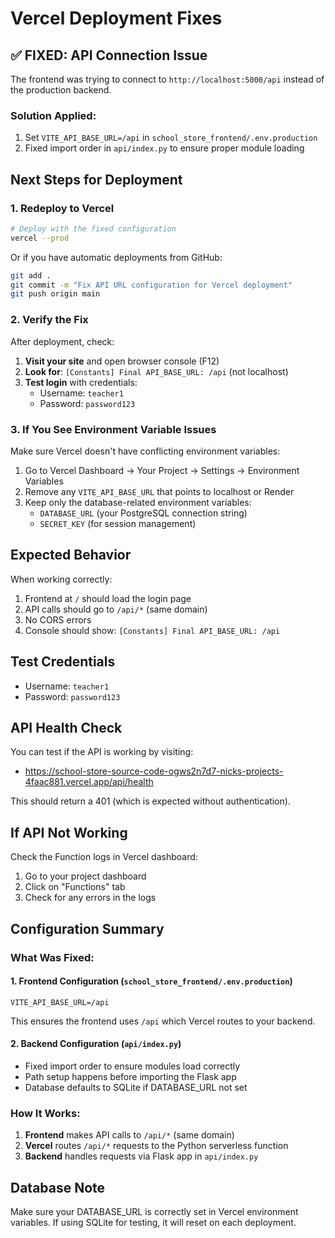 # Vercel Deployment Fixes

## ✅ FIXED: API Connection Issue
The frontend was trying to connect to `http://localhost:5000/api` instead of the production backend.

### Solution Applied:
1. Set `VITE_API_BASE_URL=/api` in `school_store_frontend/.env.production`
2. Fixed import order in `api/index.py` to ensure proper module loading

## Next Steps for Deployment

### 1. Redeploy to Vercel
```bash
# Deploy with the fixed configuration
vercel --prod
```

Or if you have automatic deployments from GitHub:
```bash
git add .
git commit -m "Fix API URL configuration for Vercel deployment"
git push origin main
```

### 2. Verify the Fix
After deployment, check:
1. **Visit your site** and open browser console (F12)
2. **Look for**: `[Constants] Final API_BASE_URL: /api` (not localhost)
3. **Test login** with credentials:
   - Username: `teacher1`
   - Password: `password123`

### 3. If You See Environment Variable Issues
Make sure Vercel doesn't have conflicting environment variables:
1. Go to Vercel Dashboard → Your Project → Settings → Environment Variables
2. Remove any `VITE_API_BASE_URL` that points to localhost or Render
3. Keep only the database-related environment variables:
   - `DATABASE_URL` (your PostgreSQL connection string)
   - `SECRET_KEY` (for session management)

## Expected Behavior

When working correctly:
1. Frontend at `/` should load the login page
2. API calls should go to `/api/*` (same domain)
3. No CORS errors
4. Console should show: `[Constants] Final API_BASE_URL: /api`

## Test Credentials
- Username: `teacher1`
- Password: `password123`

## API Health Check
You can test if the API is working by visiting:
- https://school-store-source-code-ogws2n7d7-nicks-projects-4faac881.vercel.app/api/health

This should return a 401 (which is expected without authentication).

## If API Not Working

Check the Function logs in Vercel dashboard:
1. Go to your project dashboard
2. Click on "Functions" tab
3. Check for any errors in the logs

## Configuration Summary

### What Was Fixed:

#### 1. Frontend Configuration (`school_store_frontend/.env.production`)
```env
VITE_API_BASE_URL=/api
```
This ensures the frontend uses `/api` which Vercel routes to your backend.

#### 2. Backend Configuration (`api/index.py`)
- Fixed import order to ensure modules load correctly
- Path setup happens before importing the Flask app
- Database defaults to SQLite if DATABASE_URL not set

### How It Works:
1. **Frontend** makes API calls to `/api/*` (same domain)
2. **Vercel** routes `/api/*` requests to the Python serverless function
3. **Backend** handles requests via Flask app in `api/index.py`

## Database Note
Make sure your DATABASE_URL is correctly set in Vercel environment variables.
If using SQLite for testing, it will reset on each deployment.